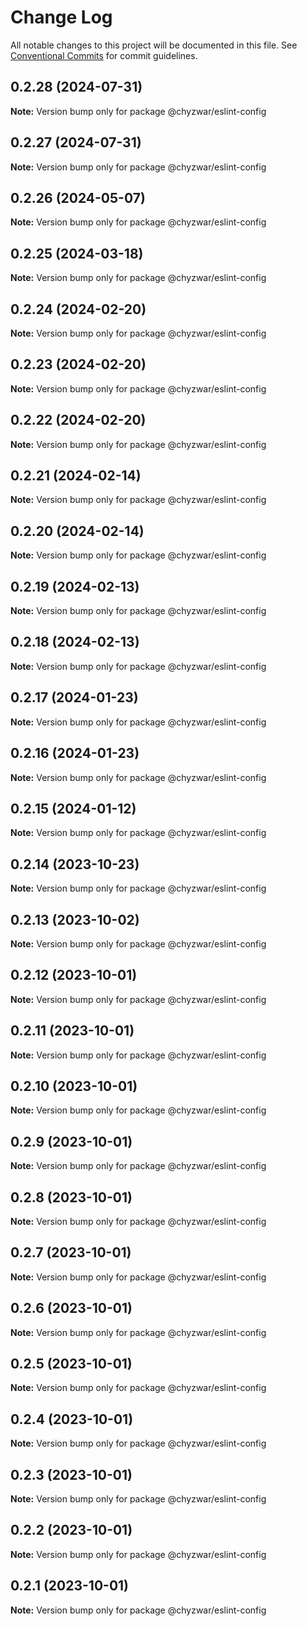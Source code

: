 # Change Log

All notable changes to this project will be documented in this file.
See [Conventional Commits](https://conventionalcommits.org) for commit guidelines.

## 0.2.28 (2024-07-31)

**Note:** Version bump only for package @chyzwar/eslint-config

## 0.2.27 (2024-07-31)

**Note:** Version bump only for package @chyzwar/eslint-config

## 0.2.26 (2024-05-07)

**Note:** Version bump only for package @chyzwar/eslint-config

## 0.2.25 (2024-03-18)

**Note:** Version bump only for package @chyzwar/eslint-config

## 0.2.24 (2024-02-20)

**Note:** Version bump only for package @chyzwar/eslint-config

## 0.2.23 (2024-02-20)

**Note:** Version bump only for package @chyzwar/eslint-config

## 0.2.22 (2024-02-20)

**Note:** Version bump only for package @chyzwar/eslint-config

## 0.2.21 (2024-02-14)

**Note:** Version bump only for package @chyzwar/eslint-config

## 0.2.20 (2024-02-14)

**Note:** Version bump only for package @chyzwar/eslint-config

## 0.2.19 (2024-02-13)

**Note:** Version bump only for package @chyzwar/eslint-config

## 0.2.18 (2024-02-13)

**Note:** Version bump only for package @chyzwar/eslint-config

## 0.2.17 (2024-01-23)

**Note:** Version bump only for package @chyzwar/eslint-config

## 0.2.16 (2024-01-23)

**Note:** Version bump only for package @chyzwar/eslint-config

## 0.2.15 (2024-01-12)

**Note:** Version bump only for package @chyzwar/eslint-config

## 0.2.14 (2023-10-23)

**Note:** Version bump only for package @chyzwar/eslint-config

## 0.2.13 (2023-10-02)

**Note:** Version bump only for package @chyzwar/eslint-config

## 0.2.12 (2023-10-01)

**Note:** Version bump only for package @chyzwar/eslint-config

## 0.2.11 (2023-10-01)

**Note:** Version bump only for package @chyzwar/eslint-config

## 0.2.10 (2023-10-01)

**Note:** Version bump only for package @chyzwar/eslint-config

## 0.2.9 (2023-10-01)

**Note:** Version bump only for package @chyzwar/eslint-config

## 0.2.8 (2023-10-01)

**Note:** Version bump only for package @chyzwar/eslint-config

## 0.2.7 (2023-10-01)

**Note:** Version bump only for package @chyzwar/eslint-config

## 0.2.6 (2023-10-01)

**Note:** Version bump only for package @chyzwar/eslint-config

## 0.2.5 (2023-10-01)

**Note:** Version bump only for package @chyzwar/eslint-config

## 0.2.4 (2023-10-01)

**Note:** Version bump only for package @chyzwar/eslint-config

## 0.2.3 (2023-10-01)

**Note:** Version bump only for package @chyzwar/eslint-config

## 0.2.2 (2023-10-01)

**Note:** Version bump only for package @chyzwar/eslint-config

## 0.2.1 (2023-10-01)

**Note:** Version bump only for package @chyzwar/eslint-config
